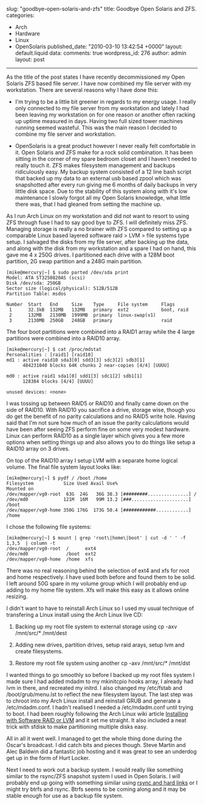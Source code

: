 slug: "goodbye-open-solaris-and-zfs"
title: Goodbye Open Solaris and ZFS.
categories:
  - Arch
  - Hardware
  - Linux
  - OpenSolaris
published_date: "2010-03-10 13:42:54 +0000"
layout: default.liquid
data:
  comments: true
  wordpress_id: 276
  author: admin
  layout: post
---
As the title of the post states I have recently decommissioned my Open Solaris ZFS based file server. I have now combined my file server with my workstation. There are several reasons why I have done this:




  * I'm trying to be a little bit greener in regards to my energy usage. I really only connected to my file server from my workstation and lately I had been leaving my workstation on for one reason or another often racking up uptime measured in days. Having two full sized tower machines running seemed wasteful. This was the main reason I decided to combine my file server and workstation.


  * OpenSolaris is a great product however I never really felt comfortable in it. Open Solaris and ZFS make for a rock solid combination. It has been sitting in the corner of my spare bedroom closet and I haven't needed to really touch it. ZFS makes filesystem management and backups ridiculously easy. My backup system consisted of a 12 line bash script that backed up my data to an external usb based zpool which was snapshotted after every run giving me 6 months of daily backups in very little disk space. Due to the stability of this system along with it's low maintenance I slowly forgot all my Open Solaris knowledge, what little there was, that I had gleaned from setting the machine up.



As I run Arch Linux on my workstation and did not want to resort to using ZFS through fuse I had to say good bye to ZFS. I will definitely miss ZFS. Managing storage is really a no brainer with ZFS compared to setting up a comparable Linux based layered software raid > LVM > file systems type setup. I salvaged the disks from my file server, after backing  up the data, and along with the disk from my workstation and a spare I had on hand, this gave me 4 x 250G drives. I partitioned each drive with a 128M boot partition, 2G swap partition and a 248G main partition.


    
    [mike@mercury|~] $ sudo parted /dev/sda print
    Model: ATA ST3250820AS (scsi)
    Disk /dev/sda: 250GB
    Sector size (logical/physical): 512B/512B
    Partition Table: msdos
    
    Number  Start   End     Size    Type     File system     Flags
     1      32.3kB  132MB   132MB   primary  ext2            boot, raid
     2      132MB   2130MB  1999MB  primary  linux-swap(v1)
     3      2130MB  250GB   248GB   primary                  raid
    



The four boot partitions were combined into a RAID1 array while the 4 large partitions were combined into a RAID10 array.


    
    [mike@mercury|~] $ cat /proc/mdstat
    Personalities : [raid1] [raid10] 
    md1 : active raid10 sda3[0] sdd3[3] sdc3[2] sdb3[1]
          484231040 blocks 64K chunks 2 near-copies [4/4] [UUUU]
          
    md0 : active raid1 sda1[0] sdd1[3] sdc1[2] sdb1[1]
          128384 blocks [4/4] [UUUU]
          
    unused devices: <none>
    



I was tossing up between RAID5 or RAID10 and finally came down on the side of RAID10. With RAID10 you sacrifice a drive, storage wise, though you do get the benefit of no parity calculations and no RAID5 write hole. Having said that I'm not sure how much of an issue the parity calculations would have been after seeing ZFS perform fine on some very modest hardware. Linux can perform RAID10 as a single layer which gives you a few more options when setting things up and also allows you to do things like setup a RAID10 array on 3 drives.

On top of the RAID10 array I setup LVM with a separate home logical volume. The final file system layout looks like:


    
    [mike@mercury|~] $ pydf / /boot /home
    Filesystem           Size Used Avail Use%                            Mounted on
    /dev/mapper/vg0-root  63G  24G   36G 38.3 [#########...............] /         
    /dev/md0             121M  16M   99M 13.2 [###.....................] /boot     
    /dev/mapper/vg0-home 350G 176G  173G 50.4 [############............] /home     
    



I chose the following file systems:


    
    [mike@mercury|~] $ mount | grep 'root\|home\|boot' | cut -d ' ' -f 1,3,5  | column -t
    /dev/mapper/vg0-root  /      ext4
    /dev/md0              /boot  ext2
    /dev/mapper/vg0-home  /home  xfs
    



There was no real reasoning behind the selection of ext4 and xfs for root and home respectively. I have used both before and found them to be solid. I left around 50G spare in my volume group which I will probably end up adding to my home file system. Xfs will make this easy as it allows online resizing.

I didn't want to have to reinstall Arch Linux so I used my usual technique of transfering a Linux install using the Arch Linux live CD:




  1. Backing up my root file system to external storage using cp -axv /mnt/src/* /mnt/dest


  2. Adding new drives, partition drives, setup raid arays, setup lvm and create filesystems.


  3. Restore my root file system using another cp -axv /mnt/src/* /mnt/dst



I wanted things to go smoothly so before I backed up my root files system I made sure I had added mdadm to my mkinitcpio hooks array, I already had lvm in there, and recreated my initrd. I also changed my /etc/fstab and /boot/grub/menu.lst to reflect the new filesystem layout. The last step was to chroot into my Arch Linux install and reinstall GRUB and generate a /etc/mdadm.conf. I hadn't realised I needed a /etc/mdadm.conf until trying to boot. I had been roughly following the Arch Linux wiki article [Installing with Software RAID or LVM](http://wiki.archlinux.org/index.php/Installing_with_Software_RAID_or_LVM) and it set me straight. It also included a neat trick with sfdisk to make partitioning multiple disks easy.

All in all it went well. I managed to get the whole thing done during the Oscar's broadcast. I did catch bits and pieces though. Steve Martin and Alec Baldwin did a fantastic job hosting and it was great to see an underdog get up in the form of Hurt Locker.

Next I need to work out a backup system. I would really like something similar to the rsync/ZFS snapshot system I used in Open Solaris. I will probably end up going with something similar using [rsync and hard links](http://www.mikerubel.org/computers/rsync_snapshots/) or I might try btrfs and rsync. Btrfs seems to be coming along and it may be stable enough for use as a backup file system.

